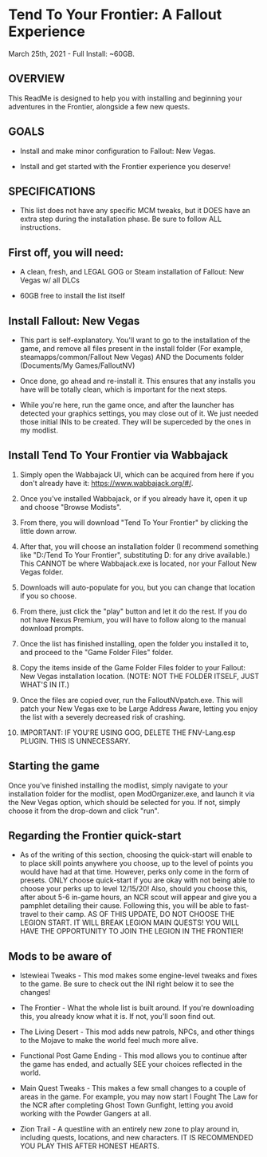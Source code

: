 # Tend To Your Frontier: A Fallout Experience 

March 25th, 2021 - Full Install: ~60GB.

## OVERVIEW

This ReadMe is designed to help you with installing and beginning your adventures in the Frontier, alongside a few new quests.

## GOALS

-  Install and make minor configuration to Fallout: New Vegas.

-  Install and get started with the Frontier experience you deserve!

## SPECIFICATIONS

- This list does not have any specific MCM tweaks, but it DOES have an extra step during the installation phase. Be sure to follow ALL instructions.

## First off, you will need:

-   A clean, fresh, and LEGAL GOG or Steam installation of Fallout: New Vegas w/ all DLCs

-   60GB free to install the list itself

## Install Fallout: New Vegas

- This part is self-explanatory. You'll want to go to the installation of the game, and remove all files present in the install folder (For example, steamapps/common/Fallout New Vegas) AND the Documents folder (Documents/My Games/FalloutNV)

- Once done, go ahead and re-install it. This ensures that any installs you have will be totally clean, which is important for the next steps. 

- While you're here, run the game once, and after the launcher has detected your graphics settings, you may close out of it. We just needed those initial INIs to be created. They will be superceded by the ones in my modlist.

Install Tend To Your Frontier via Wabbajack
-----------------------------------------

1.  Simply open the Wabbajack UI, which can be acquired from here if you don't already have it: <https://www.wabbajack.org/#/>. 

2.  Once you've installed Wabbajack, or if you already have it, open it up and choose "Browse Modists". 

3.  From there, you will download "Tend To Your Frontier" by clicking the little down arrow. 

4.  After that, you will choose an installation folder (I recommend something like "D:/Tend To Your Frontier", substituting D: for any drive available.) This CANNOT be where Wabbajack.exe is located, nor your Fallout New Vegas folder.

5.  Downloads will auto-populate for you, but you can change that location if you so choose. 

6.  From there, just click the "play" button and let it do the rest. If you do not have Nexus Premium, you will have to follow along to the manual download prompts.

7. Once the list has finished installing, open the folder you installed it to, and proceed to the "Game Folder Files" folder. 

8. Copy the items inside of the Game Folder Files folder to your Fallout: New Vegas installation location. (NOTE: NOT THE FOLDER ITSELF, JUST WHAT'S IN IT.)

9. Once the files are copied over, run the FalloutNVpatch.exe. This will patch your New Vegas exe to be Large Address Aware, letting you enjoy the list with a severely decreased risk of crashing.

10. IMPORTANT: IF YOU'RE USING GOG, DELETE THE FNV-Lang.esp PLUGIN. THIS IS UNNECESSARY. 

## Starting the game

Once you've finished installing the modlist, simply navigate to your installation folder for the modlist, open ModOrganizer.exe, and launch it via the New Vegas option, which should be selected for you. If not, simply choose it from the drop-down and click "run". 

## Regarding the Frontier quick-start

- As of the writing of this section, choosing the quick-start will enable to to place skill points anywhere you choose, up to the level of points you would have had at that time. However, perks only come in the form of presets. ONLY choose quick-start if you are okay with not being able to choose your perks up to level 12/15/20! Also, should you choose this, after about 5-6 in-game hours, an NCR scout will appear and give you a pamphlet detailing their cause. Following this, you will be able to fast-travel to their camp. AS OF THIS UPDATE, DO NOT CHOOSE THE LEGION START. IT WILL BREAK LEGION MAIN QUESTS! YOU WILL HAVE THE OPPORTUNITY TO JOIN THE LEGION IN THE FRONTIER!


## Mods to be aware of

- lstewieai Tweaks - This mod makes some engine-level tweaks and fixes to the game. Be sure to check out the INI right below it to see the changes!

- The Frontier - What the whole list is built around. If you're downloading this, you already know what it is. If not, you'll soon find out. 

- The Living Desert - This mod adds new patrols, NPCs, and other things to the Mojave to make the world feel much more alive. 

- Functional Post Game Ending - This mod allows you to continue after the game has ended, and actually SEE your choices reflected in the world. 

- Main Quest Tweaks - This makes a few small changes to a couple of areas in the game. For example, you may now start I Fought The Law for the NCR after completing Ghost Town Gunfight, letting you avoid working with the Powder Gangers at all.

- Zion Trail - A questline with an entirely new zone to play around in, including quests, locations, and new characters. IT IS RECOMMENDED YOU PLAY THIS AFTER HONEST HEARTS.
